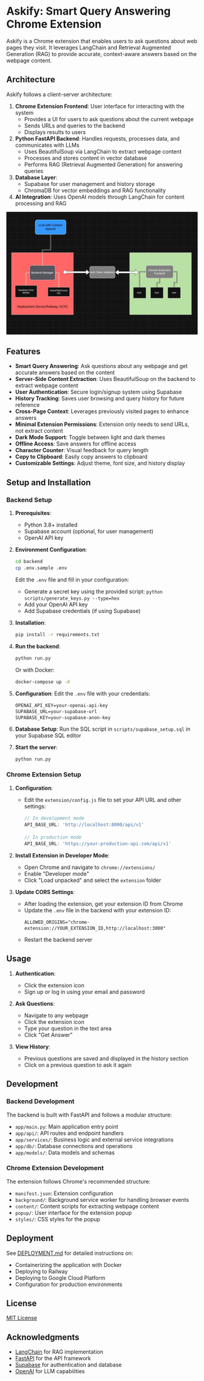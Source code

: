 # Askify: Smart Query Answering Chrome Extension

Askify is a Chrome extension that enables users to ask questions about web pages they visit. It leverages LangChain and Retrieval Augmented Generation (RAG) to provide accurate, context-aware answers based on the webpage content.

## Architecture

Askify follows a client-server architecture:

1. **Chrome Extension Frontend**: User interface for interacting with the system
   - Provides a UI for users to ask questions about the current webpage
   - Sends URLs and queries to the backend
   - Displays results to users
2. **Python FastAPI Backend**: Handles requests, processes data, and communicates with LLMs
   - Uses BeautifulSoup via LangChain to extract webpage content
   - Processes and stores content in vector database
   - Performs RAG (Retrieval Augmented Generation) for answering queries
3. **Database Layer**: 
   - Supabase for user management and history storage
   - ChromaDB for vector embeddings and RAG functionality
4. **AI Integration**: Uses OpenAI models through LangChain for content processing and RAG

![Architecture Diagram](image.jpg)

## Features

- **Smart Query Answering**: Ask questions about any webpage and get accurate answers based on the content
- **Server-Side Content Extraction**: Uses BeautifulSoup on the backend to extract webpage content
- **User Authentication**: Secure login/signup system using Supabase
- **History Tracking**: Saves user browsing and query history for future reference
- **Cross-Page Context**: Leverages previously visited pages to enhance answers
- **Minimal Extension Permissions**: Extension only needs to send URLs, not extract content
- **Dark Mode Support**: Toggle between light and dark themes
- **Offline Access**: Save answers for offline access
- **Character Counter**: Visual feedback for query length
- **Copy to Clipboard**: Easily copy answers to clipboard
- **Customizable Settings**: Adjust theme, font size, and history display

## Setup and Installation

### Backend Setup

1. **Prerequisites**:
   - Python 3.8+ installed
   - Supabase account (optional, for user management)
   - OpenAI API key

2. **Environment Configuration**:
   ```bash
   cd backend
   cp .env.sample .env
   ```
   Edit the `.env` file and fill in your configuration:
   - Generate a secret key using the provided script: `python scripts/generate_keys.py --type=hex`
   - Add your OpenAI API key
   - Add Supabase credentials (if using Supabase)

3. **Installation**:
   ```bash
   pip install -r requirements.txt
   ```

4. **Run the backend**:
   ```bash
   python run.py
   ```
   Or with Docker:
   ```bash
   docker-compose up -d
   ```

3. **Configuration**:
   Edit the `.env` file with your credentials:
   ```
   OPENAI_API_KEY=your-openai-api-key
   SUPABASE_URL=your-supabase-url
   SUPABASE_KEY=your-supabase-anon-key
   ```

4. **Database Setup**:
   Run the SQL script in `scripts/supabase_setup.sql` in your Supabase SQL editor

5. **Start the server**:
   ```bash
   python run.py
   ```

### Chrome Extension Setup

1. **Configuration**:
   - Edit the `extension/config.js` file to set your API URL and other settings:
     ```javascript
     // In development mode
     API_BASE_URL: 'http://localhost:8000/api/v1'
     
     // In production mode
     API_BASE_URL: 'https://your-production-api.com/api/v1'
     ```

2. **Install Extension in Developer Mode**:
   - Open Chrome and navigate to `chrome://extensions/`
   - Enable "Developer mode"
   - Click "Load unpacked" and select the `extension` folder

3. **Update CORS Settings**:
   - After loading the extension, get your extension ID from Chrome
   - Update the `.env` file in the backend with your extension ID:
     ```
     ALLOWED_ORIGINS="chrome-extension://YOUR_EXTENSION_ID,http://localhost:3000"
     ```
   - Restart the backend server

## Usage

1. **Authentication**:
   - Click the extension icon
   - Sign up or log in using your email and password

2. **Ask Questions**:
   - Navigate to any webpage
   - Click the extension icon
   - Type your question in the text area
   - Click "Get Answer"

3. **View History**:
   - Previous questions are saved and displayed in the history section
   - Click on a previous question to ask it again

## Development

### Backend Development

The backend is built with FastAPI and follows a modular structure:
- `app/main.py`: Main application entry point
- `app/api/`: API routes and endpoint handlers
- `app/services/`: Business logic and external service integrations
- `app/db/`: Database connections and operations
- `app/models/`: Data models and schemas

### Chrome Extension Development

The extension follows Chrome's recommended structure:
- `manifest.json`: Extension configuration
- `background/`: Background service worker for handling browser events
- `content/`: Content scripts for extracting webpage content
- `popup/`: User interface for the extension popup
- `styles/`: CSS styles for the popup

## Deployment

See [DEPLOYMENT.md](DEPLOYMENT.md) for detailed instructions on:
- Containerizing the application with Docker
- Deploying to Railway
- Deploying to Google Cloud Platform
- Configuration for production environments

## License

[MIT License](LICENSE)

## Acknowledgments

- [LangChain](https://langchain.com/) for RAG implementation
- [FastAPI](https://fastapi.tiangolo.com/) for the API framework
- [Supabase](https://supabase.io/) for authentication and database
- [OpenAI](https://openai.com/) for LLM capabilities
